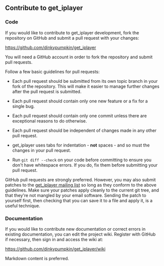 ## Contribute to get_iplayer

### Code

If you would like to contribute to get_iplayer development, fork the repository on GitHub and submit a pull request with your changes:

<https://github.com/dinkypumpkin/get_iplayer>

You will need a GitHub account in order to fork the repository and submit pull requests.

Follow a few basic guidelines for pull requests:

- Each pull request should be submitted from its own topic branch in your fork of the repository.  This will make it easier to manage further changes after the pull request is submitted.

- Each pull request should contain only one new feature or a fix for a single bug.

- Each pull request should contain only one commit unless there are exceptional reasons to do otherwise.

- Each pull request should be independent of changes made in any other pull request.

- get_iplayer uses tabs for indentation - **not** spaces - and so must the changes in your pull request.

- Run `git diff --check` on your code before committing to ensure you don't have whitespace errors.  If you do, fix them before submitting your pull request.

GitHub pull requests are strongly preferred.  However, you may also submit patches to the [get_iplayer mailing list](http://lists.infradead.org/mailman/listinfo/get_iplayer) so long as they conform to the above guidelines.  Make sure your patches apply cleanly to the current git tree, and that they're not mangled by your email software. Sending the patch to yourself first, then checking that you can save it to a file and apply it, is a useful technique.

### Documentation

If you would like to contribute new documentation or correct errors in existing documentation, you can edit the project wiki.  Register with GitHub if necessary, then sign in and access the wiki at:

<https://github.com/dinkypumpkin/get_iplayer/wiki>

Markdown content is preferred.